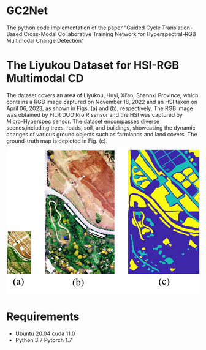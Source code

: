 # GC2Net
The python code implementation of the paper "Guided Cycle Translation-Based Cross-Modal Collaborative Training Network for Hyperspectral-RGB Multimodal Change Detection"

# The Liyukou Dataset for HSI-RGB Multimodal CD
The dataset covers an area of Liyukou, Huyi, Xi’an, Shannxi Province, which contains a RGB image captured on November 18, 2022 and an HSI taken on April 06, 2023, as shown in Figs. (a) and (b), respectively. The RGB image was obtained by FILR DUO Rro R sensor and the HSI was captured by Micro-Hyperspec sensor. The dataset encompasses diverse scenes,including trees, roads, soil, and buildings, showcasing the dynamic changes of various ground objects such as farmlands and land covers. The ground-truth map is depicted in Fig. (c).

![image](Dataset/Liyukou.png)
# Requirements

- Ubuntu 20.04   cuda 11.0
- Python 3.7  Pytorch 1.7
